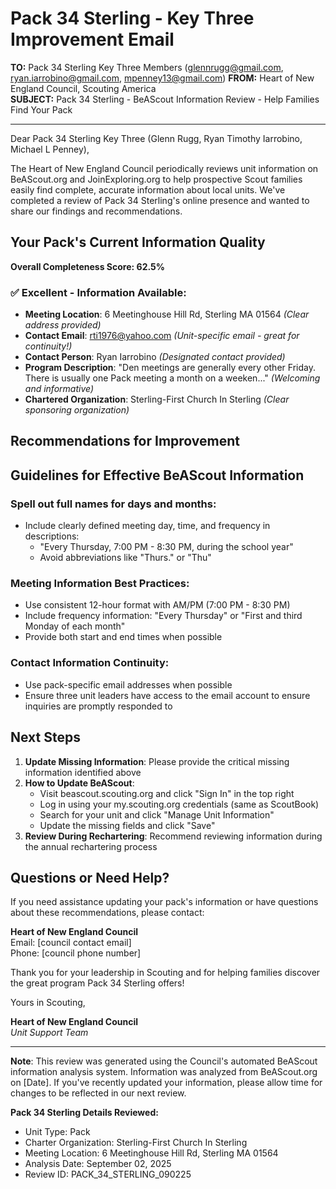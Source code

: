 # Pack 34 Sterling - Key Three Improvement Email

**TO:** Pack 34 Sterling Key Three Members (glennrugg@gmail.com, ryan.iarrobino@gmail.com, mpenney13@gmail.com)
**FROM:** Heart of New England Council, Scouting America  
**SUBJECT:** Pack 34 Sterling - BeAScout Information Review - Help Families Find Your Pack  

---

Dear Pack 34 Sterling Key Three (Glenn  Rugg, Ryan Timothy Iarrobino, Michael L Penney),

The Heart of New England Council periodically reviews unit information on BeAScout.org and JoinExploring.org to help prospective Scout families easily find complete, accurate information about local units. We've completed a review of Pack 34 Sterling's online presence and wanted to share our findings and recommendations.

## Your Pack's Current Information Quality

**Overall Completeness Score: 62.5%**



### ✅ **Excellent - Information Available:**
- **Meeting Location**: 6 Meetinghouse Hill Rd, Sterling MA 01564 *(Clear address provided)*
- **Contact Email**: rti1976@yahoo.com *(Unit-specific email - great for continuity!)*
- **Contact Person**: Ryan Iarrobino *(Designated contact provided)*
- **Program Description**: "Den meetings are generally every other Friday. There is usually one Pack meeting a month on a weeken..." *(Welcoming and informative)*
- **Chartered Organization**: Sterling-First Church In Sterling *(Clear sponsoring organization)*

## Recommendations for Improvement



## Guidelines for Effective BeAScout Information

### **Spell out full names for days and months:**
- Include clearly defined meeting day, time, and frequency in descriptions:
  - "Every Thursday, 7:00 PM - 8:30 PM, during the school year"
  - Avoid abbreviations like "Thurs." or "Thu"

### **Meeting Information Best Practices:**
- Use consistent 12-hour format with AM/PM (7:00 PM - 8:30 PM)
- Include frequency information: "Every Thursday" or "First and third Monday of each month"
- Provide both start and end times when possible

### **Contact Information Continuity:**
- Use pack-specific email addresses when possible
- Ensure three unit leaders have access to the email account to ensure inquiries are promptly responded to

## Next Steps

1. **Update Missing Information**: Please provide the critical missing information identified above
2. **How to Update BeAScout**: 
   - Visit beascout.scouting.org and click "Sign In" in the top right
   - Log in using your my.scouting.org credentials (same as ScoutBook)
   - Search for your unit and click "Manage Unit Information"
   - Update the missing fields and click "Save"
3. **Review During Rechartering**: Recommend reviewing information during the annual rechartering process

## Questions or Need Help?

If you need assistance updating your pack's information or have questions about these recommendations, please contact:

**Heart of New England Council**  
Email: [council contact email]  
Phone: [council phone number]

Thank you for your leadership in Scouting and for helping families discover the great program Pack 34 Sterling offers!

Yours in Scouting,

**Heart of New England Council**  
*Unit Support Team*

---

**Note**: This review was generated using the Council's automated BeAScout information analysis system. Information was analyzed from BeAScout.org on [Date]. If you've recently updated your information, please allow time for changes to be reflected in our next review.

**Pack 34 Sterling Details Reviewed:**
- Unit Type: Pack
- Charter Organization: Sterling-First Church In Sterling  
- Meeting Location: 6 Meetinghouse Hill Rd, Sterling MA 01564
- Analysis Date: September 02, 2025
- Review ID: PACK_34_STERLING_090225